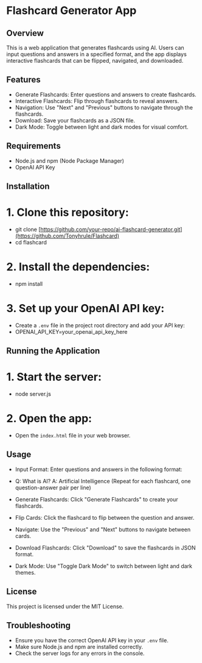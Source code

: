 # Flashcard Generator App

## Overview
This is a web application that generates flashcards using AI. Users can input questions and answers in a specified format, and the app displays interactive flashcards that can be flipped, navigated, and downloaded.

## Features
- Generate Flashcards: Enter questions and answers to create flashcards.
- Interactive Flashcards: Flip through flashcards to reveal answers.
- Navigation: Use "Next" and "Previous" buttons to navigate through the flashcards.
- Download: Save your flashcards as a JSON file.
- Dark Mode: Toggle between light and dark modes for visual comfort.

## Requirements
- Node.js and npm (Node Package Manager)
- OpenAI API Key

## Installation

# 1. Clone this repository:
- git clone [https://github.com/your-repo/ai-flashcard-generator.git](https://github.com/Tonyhrule/Flashcard)
- cd flashcard

# 2. Install the dependencies:
- npm install

# 3. Set up your OpenAI API key:
- Create a `.env` file in the project root directory and add your API key:
- OPENAI_API_KEY=your_openai_api_key_here

## Running the Application

# 1. Start the server:
- node server.js

# 2. Open the app:
- Open the `index.html` file in your web browser.

## Usage

- Input Format: Enter questions and answers in the following format:
- Q: What is AI? A: Artificial Intelligence
(Repeat for each flashcard, one question-answer pair per line)

- Generate Flashcards: Click "Generate Flashcards" to create your flashcards.
- Flip Cards: Click the flashcard to flip between the question and answer.
- Navigate: Use the "Previous" and "Next" buttons to navigate between cards.
- Download Flashcards: Click "Download" to save the flashcards in JSON format.
- Dark Mode: Use "Toggle Dark Mode" to switch between light and dark themes.

## License
This project is licensed under the MIT License.

## Troubleshooting

- Ensure you have the correct OpenAI API key in your `.env` file.
- Make sure Node.js and npm are installed correctly.
- Check the server logs for any errors in the console.


